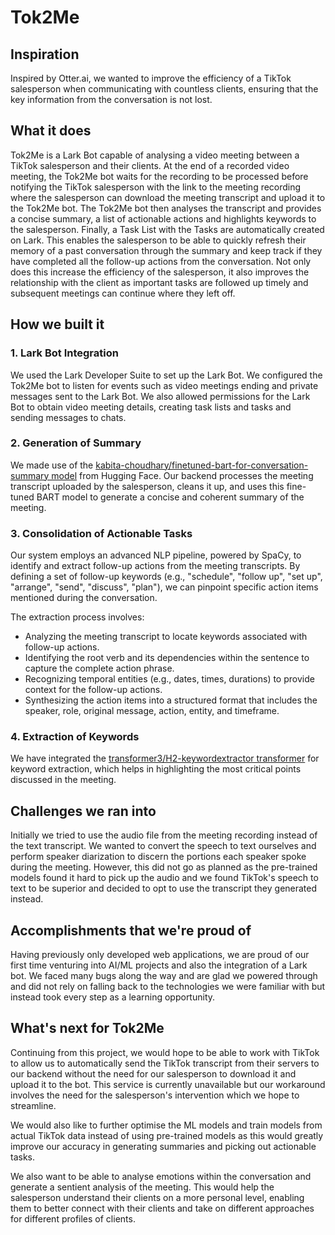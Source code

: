 # Tok2Me

## Inspiration

Inspired by Otter.ai, we wanted to improve the efficiency of a TikTok salesperson when communicating with countless clients, ensuring that the key information from the conversation is not lost.

## What it does

Tok2Me is a Lark Bot capable of analysing a video meeting between a TikTok salesperson and their clients. At the end of a recorded video meeting, the Tok2Me bot waits for the recording to be processed before notifying the TikTok salesperson with the link to the meeting recording where the salesperson can download the meeting transcript and upload it to the Tok2Me bot. The Tok2Me bot then analyses the transcript and provides a concise summary, a list of actionable actions and highlights keywords to the salesperson. Finally, a Task List with the Tasks are automatically created on Lark. This enables the salesperson to be able to quickly refresh their memory of a past conversation through the summary and keep track if they have completed all the follow-up actions from the conversation. Not only does this increase the efficiency of the salesperson, it also improves the relationship with the client as important tasks are followed up timely and subsequent meetings can continue where they left off.

## How we built it

### 1. Lark Bot Integration

We used the Lark Developer Suite to set up the Lark Bot. We configured the Tok2Me bot to listen for events such as video meetings ending and private messages sent to the Lark Bot. We also allowed permissions for the Lark Bot to obtain video meeting details, creating task lists and tasks and sending messages to chats.

### 2. Generation of Summary

We made use of the [kabita-choudhary/finetuned-bart-for-conversation-summary model](https://huggingface.co/kabita-choudhary/finetuned-bart-for-conversation-summary) from Hugging Face. Our backend processes the meeting transcript uploaded by the salesperson, cleans it up, and uses this fine-tuned BART model to generate a concise and coherent summary of the meeting.

### 3. Consolidation of Actionable Tasks

Our system employs an advanced NLP pipeline, powered by SpaCy, to identify and extract follow-up actions from the meeting transcripts. By defining a set of follow-up keywords (e.g., "schedule", "follow up", "set up", "arrange", "send", "discuss", "plan"), we can pinpoint specific action items mentioned during the conversation.

The extraction process involves:

- Analyzing the meeting transcript to locate keywords associated with follow-up actions.
- Identifying the root verb and its dependencies within the sentence to capture the complete action phrase.
- Recognizing temporal entities (e.g., dates, times, durations) to provide context for the follow-up actions.
- Synthesizing the action items into a structured format that includes the speaker, role, original message, action, entity, and timeframe.

### 4. Extraction of Keywords

We have integrated the [transformer3/H2-keywordextractor transformer](https://huggingface.co/transformer3/H2-keywordextractor) for keyword extraction, which helps in highlighting the most critical points discussed in the meeting.

## Challenges we ran into

Initially we tried to use the audio file from the meeting recording instead of the text transcript. We wanted to convert the speech to text ourselves and perform speaker diarization to discern the portions each speaker spoke during the meeting. However, this did not go as planned as the pre-trained models found it hard to pick up the audio and we found TikTok's speech to text to be superior and decided to opt to use the transcript they generated instead.

## Accomplishments that we're proud of

Having previously only developed web applications, we are proud of our first time venturing into AI/ML projects and also the integration of a Lark bot. We faced many bugs along the way and are glad we powered through and did not rely on falling back to the technologies we were familiar with but instead took every step as a learning opportunity.

## What's next for Tok2Me

Continuing from this project, we would hope to be able to work with TikTok to allow us to automatically send the TikTok transcript from their servers to our backend without the need for our salesperson to download it and upload it to the bot. This service is currently unavailable but our workaround involves the need for the salesperson's intervention which we hope to streamline.

We would also like to further optimise the ML models and train models from actual TikTok data instead of using pre-trained models as this would greatly improve our accuracy in generating summaries and picking out actionable tasks.

We also want to be able to analyse emotions within the conversation and generate a sentient analysis of the meeting. This would help the salesperson understand their clients on a more personal level, enabling them to better connect with their clients and take on different approaches for different profiles of clients.
